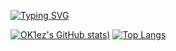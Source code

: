 [![Typing SVG](https://readme-typing-svg.herokuapp.com?font=Fira+Code&weight=700&pause=1000&color=2992F7&width=435&lines=Hey+there%2C+I'm+OK1ez)](https://github.com/ok1ez)

[![OK1ez's GitHub stats](https://github-readme-stats.vercel.app/api?username=ok1ez&count_private=true&show_icons=true&theme=radical))](https://github.com/ok1ez)
[![Top Langs](https://github-readme-stats.vercel.app/api/top-langs/?username=ok1ez&langs_count=8&show_icons=true&theme=radical)](https://github.com/ok1ez)










